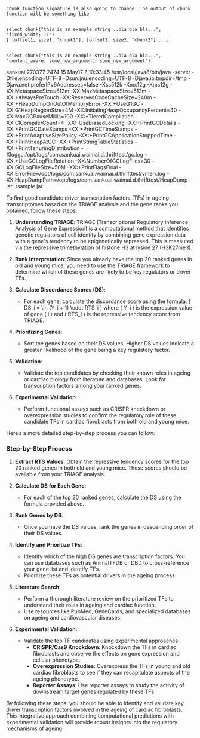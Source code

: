 ```shell
Chunk function signature is also going to change. The output of chunk function will be something like


select chunk("this is an example string ..bla bla bla...", "fixed_width; 11")
[ [offset1, size1, "chunk1"], [offset2, size2, "chunk2"] ...]


select chunk("this is an example string ..bla bla bla...", "content_aware; some_new_argument; some_new_argument")
```








sankuai  270377   2474 15 May17 ?        10:33:45 /usr/local/java8/bin/java -server -Dfile.encoding=UTF-8 -Dsun.jnu.encoding=UTF-8 -Djava.io.tmpdir=/tmp -Djava.net.preferIPv6Addresses=false -Xss512k -Xmx12g -Xms12g -XX:MetaspaceSize=512m -XX:MaxMetaspaceSize=512m -XX:+AlwaysPreTouch -XX:ReservedCodeCacheSize=240m -XX:+HeapDumpOnOutOfMemoryError -XX:+UseG1GC -XX:G1HeapRegionSize=4M -XX:InitiatingHeapOccupancyPercent=40 -XX:MaxGCPauseMillis=100 -XX:+TieredCompilation -XX:CICompilerCount=4 -XX:-UseBiasedLocking -XX:+PrintGCDetails -XX:+PrintGCDateStamps -XX:+PrintGCTimeStamps -XX:+PrintAdaptiveSizePolicy -XX:+PrintGCApplicationStoppedTime -XX:+PrintHeapAtGC -XX:+PrintStringTableStatistics -XX:+PrintTenuringDistribution -Xloggc:/opt/logs/com.sankuai.waimai.d.thrifttest/gc.log -XX:+UseGCLogFileRotation -XX:NumberOfGCLogFiles=30 -XX:GCLogFileSize=50M -XX:+PrintFlagsFinal -XX:ErrorFile=/opt/logs/com.sankuai.waimai.d.thrifttest/vmerr.log -XX:HeapDumpPath=/opt/logs/com.sankuai.waimai.d.thrifttest/HeapDump -jar ./sample.jar



To find good candidate driver transcription factors (TFs) in ageing transcriptomes based on the TRIAGE analysis and the gene ranks you obtained, follow these steps:

1. **Understanding TRIAGE**: TRIAGE (Transcriptional Regulatory Inference Analysis of Gene Expression) is a computational method that identifies genetic regulators of cell identity by combining gene expression data with a gene's tendency to be epigenetically repressed. This is measured via the repressive trimethylation of histone H3 at lysine 27 (H3K27me3).

2. **Rank Interpretation**: Since you already have the top 20 ranked genes in old and young mice, you need to use the TRIAGE framework to determine which of these genes are likely to be key regulators or driver TFs.

3. **Calculate Discordance Scores (DS)**:
   - For each gene, calculate the discordance score using the formula:
     \[
     DS_i = \ln (Y_i + 1) \cdot RTS_i
     \]
     where \( Y_i \) is the expression value of gene \( i \) and \( RTS_i \) is the repressive tendency score from TRIAGE.

4. **Prioritizing Genes**:
   - Sort the genes based on their DS values. Higher DS values indicate a greater likelihood of the gene being a key regulatory factor.

5. **Validation**:
   - Validate the top candidates by checking their known roles in ageing or cardiac biology from literature and databases. Look for transcription factors among your ranked genes.

6. **Experimental Validation**:
   - Perform functional assays such as CRISPR knockdown or overexpression studies to confirm the regulatory role of these candidate TFs in cardiac fibroblasts from both old and young mice.

Here’s a more detailed step-by-step process you can follow:

### Step-by-Step Process

1. **Extract RTS Values**: Obtain the repressive tendency scores for the top 20 ranked genes in both old and young mice. These scores should be available from your TRIAGE analysis.

2. **Calculate DS for Each Gene**:
   - For each of the top 20 ranked genes, calculate the DS using the formula provided above.

3. **Rank Genes by DS**:
   - Once you have the DS values, rank the genes in descending order of their DS values.

4. **Identify and Prioritize TFs**:
   - Identify which of the high DS genes are transcription factors. You can use databases such as AnimalTFDB or DBD to cross-reference your gene list and identify TFs.
   - Prioritize these TFs as potential drivers in the ageing process.

5. **Literature Search**:
   - Perform a thorough literature review on the prioritized TFs to understand their roles in ageing and cardiac function.
   - Use resources like PubMed, GeneCards, and specialized databases on ageing and cardiovascular diseases.

6. **Experimental Validation**:
   - Validate the top TF candidates using experimental approaches:
     - **CRISPR/Cas9 Knockdown**: Knockdown the TFs in cardiac fibroblasts and observe the effects on gene expression and cellular phenotype.
     - **Overexpression Studies**: Overexpress the TFs in young and old cardiac fibroblasts to see if they can recapitulate aspects of the ageing phenotype.
     - **Reporter Assays**: Use reporter assays to study the activity of downstream target genes regulated by these TFs.

By following these steps, you should be able to identify and validate key driver transcription factors involved in the ageing of cardiac fibroblasts. This integrative approach combining computational predictions with experimental validation will provide robust insights into the regulatory mechanisms of ageing.